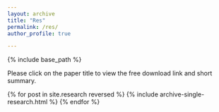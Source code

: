 ```yaml
---
layout: archive
title: "Res"
permalink: /res/
author_profile: true

---
```


{% include base_path %}

Please click on the paper title to view the free download link and short summary.

{% for post in site.research reversed %}
  {% include archive-single-research.html %}
{% endfor %}

